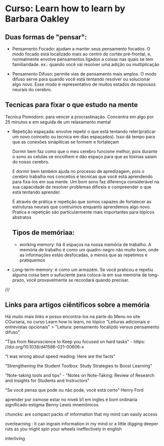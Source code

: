 # Curso: Learn how to learn by Barbara Oakley

## Duas formas de "pensar":

- Pensamento Focado: ajudam a manter seus pensamento focados. O modo focado está localizado mais ao centro do cortéx pré-frontal, e, normalmente envolve pensamentos ligados a coisas nas quais se tem familiaridade. ex.: quando você vai resolver uma adição ou multiplicação

- Pensamento Difuso: permite vias de pensamento mais amplos. O modo difuso serve para quando você está tentando resolver ou solucionar algo novo. Esse modo é representativo de muitos estados de repousos neurais do cerebro.

## Tecnicas para fixar o que estudo na mente

Tecnica Pomodoro: para vencer a procrastinação. Concentra em algo por 25 minutos e em seguida de um relaxamento mental

- Repetição espaçada: envolve repetir o que está tentando reter(praticar um novo coinceito ou tecnica em dias espaçados). Isso dá tempo para que as conexões sinápiticas se formem e fortaleçam

  Dormir bem faz como que o meu cerebro funcione melhor, pois durante o sono as celulas se encolhem e dão espaço para que as tóxinas saiam do nosso cerebro.

  E dormir bem também ajuda no processo de apredizagem, pois o cerebro trabalha nos conceitos e tecnicas que você está aprendendo para fixa-los em sua mente. Um bom sono faz diferença considerável na sua capacidade de resolver problemas dificeis e compreender o que está tentando aprender.

  É através de prática e repetição que somos capazes de fortalecer as estruturas neurais que contruimos enquanto aprendemos algo novo. Pratica e repetição são particularmente mais importantes para tópicos abstratos

  ## Tipos de memóriaa:

  - working memory: há 4 espaços na nossa memória de trabalho. A memória de trabalho é como um quadro-negro não muito bom, onde as informações estão desfocadas, a menos que as repetimos e pratiquemos

- Long-term-memory: é como um armazém. Se você praticou e repetiu alguma coisa bem o sufuciente para coloca-la em sua memória de long-prazo, você provavelmente se recordará quando precisar.

///

## Links para artigos ciêntificos sobre a memória

Há muito mais links e posso encontra-los na parte do Menu no site COursera, no curso Learn how to learn, no tópico "Leituras adicionais e entrevistas opcionais" > "Leitura: pensamento focalizdo versus pensamento difuso"

"Tips from Neuroscience to Keep you focused on hard tasks" - https:
//doi.org/10.1038/d41586-021-00606-x

"I was wrong about speed reading: Here are the facts"

"Strengthening the Student Toolbox: Study Strategies to Boost Learning"

"Note-taking tools and tips" - "Notes on Note-Taking: Review of Research and Insights for Students and Instructors"

"Se você pensa que pode ou não pode, você está certo" Henry Ford

aprender por osmose
estar no nívek b1 em ingles é bom
ordinária significado
estigma
Benny Lewis
mnemônicos

chuncks: are compact packs of information that my mind can easily access

overlearning : it can ingrain information in my mind or
a little digging deeper ruts as you might spin your wheels ineffectively in english

interliving
